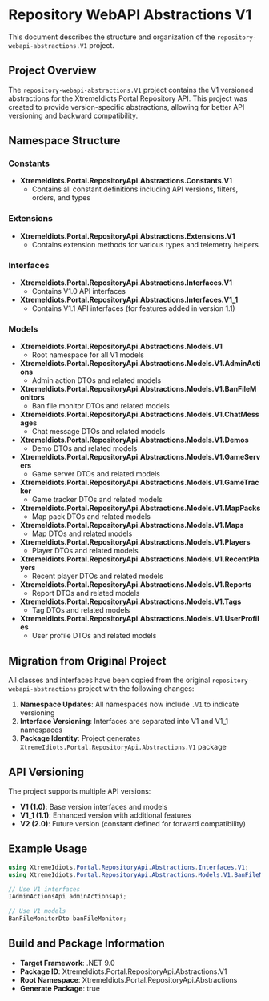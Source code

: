 # Repository WebAPI Abstractions V1

This document describes the structure and organization of the `repository-webapi-abstractions.V1` project.

## Project Overview

The `repository-webapi-abstractions.V1` project contains the V1 versioned abstractions for the XtremeIdiots Portal Repository API. This project was created to provide version-specific abstractions, allowing for better API versioning and backward compatibility.

## Namespace Structure

### Constants
- **XtremeIdiots.Portal.RepositoryApi.Abstractions.Constants.V1**
  - Contains all constant definitions including API versions, filters, orders, and types

### Extensions
- **XtremeIdiots.Portal.RepositoryApi.Abstractions.Extensions.V1**
  - Contains extension methods for various types and telemetry helpers

### Interfaces
- **XtremeIdiots.Portal.RepositoryApi.Abstractions.Interfaces.V1**
  - Contains V1.0 API interfaces
- **XtremeIdiots.Portal.RepositoryApi.Abstractions.Interfaces.V1_1**
  - Contains V1.1 API interfaces (for features added in version 1.1)

### Models
- **XtremeIdiots.Portal.RepositoryApi.Abstractions.Models.V1**
  - Root namespace for all V1 models
- **XtremeIdiots.Portal.RepositoryApi.Abstractions.Models.V1.AdminActions**
  - Admin action DTOs and related models
- **XtremeIdiots.Portal.RepositoryApi.Abstractions.Models.V1.BanFileMonitors**
  - Ban file monitor DTOs and related models
- **XtremeIdiots.Portal.RepositoryApi.Abstractions.Models.V1.ChatMessages**
  - Chat message DTOs and related models
- **XtremeIdiots.Portal.RepositoryApi.Abstractions.Models.V1.Demos**
  - Demo DTOs and related models
- **XtremeIdiots.Portal.RepositoryApi.Abstractions.Models.V1.GameServers**
  - Game server DTOs and related models
- **XtremeIdiots.Portal.RepositoryApi.Abstractions.Models.V1.GameTracker**
  - Game tracker DTOs and related models
- **XtremeIdiots.Portal.RepositoryApi.Abstractions.Models.V1.MapPacks**
  - Map pack DTOs and related models
- **XtremeIdiots.Portal.RepositoryApi.Abstractions.Models.V1.Maps**
  - Map DTOs and related models
- **XtremeIdiots.Portal.RepositoryApi.Abstractions.Models.V1.Players**
  - Player DTOs and related models
- **XtremeIdiots.Portal.RepositoryApi.Abstractions.Models.V1.RecentPlayers**
  - Recent player DTOs and related models
- **XtremeIdiots.Portal.RepositoryApi.Abstractions.Models.V1.Reports**
  - Report DTOs and related models
- **XtremeIdiots.Portal.RepositoryApi.Abstractions.Models.V1.Tags**
  - Tag DTOs and related models
- **XtremeIdiots.Portal.RepositoryApi.Abstractions.Models.V1.UserProfiles**
  - User profile DTOs and related models

## Migration from Original Project

All classes and interfaces have been copied from the original `repository-webapi-abstractions` project with the following changes:

1. **Namespace Updates**: All namespaces now include `.V1` to indicate versioning
2. **Interface Versioning**: Interfaces are separated into V1 and V1_1 namespaces
3. **Package Identity**: Project generates `XtremeIdiots.Portal.RepositoryApi.Abstractions.V1` package

## API Versioning

The project supports multiple API versions:
- **V1 (1.0)**: Base version interfaces and models
- **V1_1 (1.1)**: Enhanced version with additional features
- **V2 (2.0)**: Future version (constant defined for forward compatibility)

## Example Usage

```csharp
using XtremeIdiots.Portal.RepositoryApi.Abstractions.Interfaces.V1;
using XtremeIdiots.Portal.RepositoryApi.Abstractions.Models.V1.BanFileMonitors;

// Use V1 interfaces
IAdminActionsApi adminActionsApi;

// Use V1 models
BanFileMonitorDto banFileMonitor;
```

## Build and Package Information

- **Target Framework**: .NET 9.0
- **Package ID**: XtremeIdiots.Portal.RepositoryApi.Abstractions.V1
- **Root Namespace**: XtremeIdiots.Portal.RepositoryApi.Abstractions
- **Generate Package**: true
